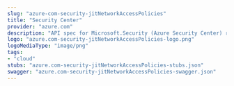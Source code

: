 ```yaml
---
slug: "azure-com-security-jitNetworkAccessPolicies"
title: "Security Center"
provider: "azure.com"
description: "API spec for Microsoft.Security (Azure Security Center) resource provider"
logo: "azure.com-security-jitNetworkAccessPolicies-logo.png"
logoMediaType: "image/png"
tags:
- "cloud"
stubs: "azure.com-security-jitNetworkAccessPolicies-stubs.json"
swagger: "azure.com-security-jitNetworkAccessPolicies-swagger.json"
---
```

